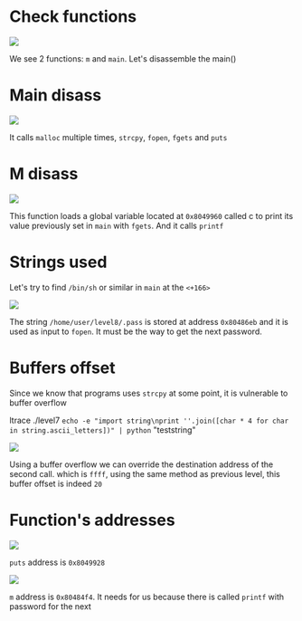 # Check functions

![](/Users/a19523132/school/Rainfall/level7/Ressources/img/gdb_launch.png)

We see 2 functions: `m` and `main`. Let's disassemble the main()

# Main disass

![](/Users/a19523132/school/Rainfall/level7/Ressources/img/main_disass.png)

It calls `malloc` multiple times, `strcpy`, `fopen`, `fgets` and `puts`

# M disass

![](/Users/a19523132/school/Rainfall/level7/Ressources/img/m_disass.png)

This function loads a global variable located at `0x8049960` called c to print its value previously set in `main` with `fgets`.
And it calls `printf`

# Strings used

Let's try to find `/bin/sh` or similar in `main` at the `<+166>`

![](/Users/a19523132/school/Rainfall/level7/Ressources/img/home_user.png)

The string `/home/user/level8/.pass` is stored at address `0x80486eb` and it is used as input to `fopen`. 
It must be the way to get the next password.

# Buffers offset

Since we know that programs uses `strcpy` at some point, it is vulnerable to buffer overflow

ltrace ./level7  `echo -e "import string\nprint ''.join([char * 4 for char in string.ascii_letters])" | python` "teststring"

![](/Users/a19523132/school/Rainfall/level7/Ressources/img/offset.png)

Using a buffer overflow we can override the destination address of the second call. which is `ffff`, 
using the same method as previous level, this buffer offset is indeed `20`

# Function's addresses

![](/Users/a19523132/school/Rainfall/level7/Ressources/img/puts_addr.png)

`puts` address is `0x8049928`

![](/Users/a19523132/school/Rainfall/level7/Ressources/img/m_addr.png)

`m` address is `0x80484f4`. It needs for us because there is called `printf` with password for the next